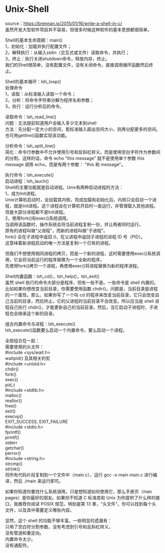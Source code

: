 # Unix-Shell

source：https://brennan.io/2015/01/16/write-a-shell-in-c/  
虽然开发大型软件项目并不容易，但很多时候这种软件的基本思想都很简单。

Shell的基本生命周期：main()  
1，初始化：加载并执行配置文件；  
2，解释执行：从输入stdin（交互式或文件）读取命令，并执行；  
3，终止：执行关闭shutdown命令，释放内存，终止。  
我们的Shell很简单，没有配置文件，没有关闭命令。直接调用循环函数然后终止。

Shell的基本循环：lsh_loop()  
处理命令  
1，读取：从标准输入读取一个命令；  
2，分析：将命令字符串分解为程序名和参数；  
3，执行：运行分析后的命令。  

读取命令：lsh_read_line()  
问题：无法提前知道用户会输入多少文本到shell  
方法：先分配一定大小的空间，若标准输入超出空间大小，则再分配更多的空间。也可用getline()函数实现该功能。  

分析命令：lsh_split_line()  
简化：命令行参数中不允许使用引号和反斜杠转义，而是使用空白字符作为参数间的分割。这样的话，命令 echo "this message" 就不是使用单个参数 this message 调用 echo，而是有两个参数： "this 和 message"。  

执行命令：lsh_execute()  
启动进程：lsh_lauch()  
Shell的主要功能就是启动进程。Unix有两种启动进程的方法：  
1，成为Init进程。  
Unix计算机启动时，会加载其内核，完成加载和初始化后，内核只会启动一个进程，就是Init进程。这个进程会在计算机开启时一直运行，并管理载入其他进程。但是大部分进程都不是Init进程。  
2，使用fork()和exec()系统调用。  
当调用该函数时，操作系统会将当前进程复制一份，并让两者同时运行。  
原有的进程叫做“父进程”，而新的进程叫做“子进程”。  
fork() 会在子进程中返回 0，在父进程中返回子进程的进程 ID 号（PID）。  
这意味着新进程启动的唯一方法是复制一个已有的进程。  
			
但我们不想使用相同进程的拷贝，而是一个新的进程，这时需要使用exec()系统调用，它会将当前运行的程序替换为一个全新的程序。  
先使用fork()拷贝一个进程，再使用exec()将进程替换为新的程序进程。

Shell内置函数：lsh_cd()，lsh_help()，lsh_exit()  
虽然 shell 执行的命令大部分是程序，但有一些不是。一些命令是 shell 内置的。  
比如如果你想改变当前目录，你需要使用函数 chdir()。问题是，当前目录是进程的一个属性。那么，如果你写了一个叫 cd 的程序来改变当前目录，它只会改变自己当前的目录，然后终止。它的父进程的当前目录不会改变。所以应当是 shell 进程自己执行 chdir()，才能更新自己的当前目录。然后，当它启动子进程时，子进程也会继承这个新的目录。 

组合内置命令与进程：lsh_execute()  
lsh_execute()函数要么启动一个内置命令，要么启动一个进程。  

全部组合在一起：  
	需要使用的头文件：  
	#include <sys/wait.h>  
		waitpid() 及其相关的宏  
	#include <unistd.h>  
		chdir()  
		fork()  
		exec()  
		pid_t  
	#include <stdlib.h>  
		malloc()  
		realloc()  
		free()  
		exit()  
		execvp()  
		EXIT_SUCCESS, EXIT_FAILURE  
	#include <stdio.h>  
		fprintf()  
		printf()  
		stderr  
		getchar()  
		perror()  
	#include <string.h>  
		strcmp()  
		strtok()  
	将所有代码片段复制到一个文件中（main.c），运行 gcc -o main main.c 进行编译，然后 ./main 来运行即可。  

如果你知道你要找什么系统调用，只是想知道如何使用它，那么手册页（man pages）是你最好的朋友。如果你不知道 C 标准库和 Unix 为你提供了什么样的接口，我推荐你阅读 POSIX 规范，特别是第 13 章，“头文件”。你可以找到每个头文件，以及其中需要定义哪些内容。  

显然，这个 shell 的功能不够丰富。一些明显的遗漏有：  
	只用了空白符分割参数，没有考虑到引号和反斜杠转义。  
	没有管道和重定向。  
	内置命令太少。  
	没有通配符。  

